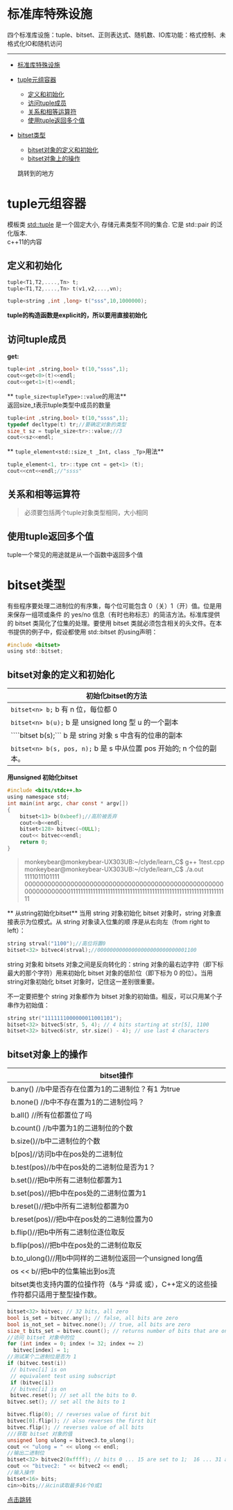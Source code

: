 # 标准库特殊设施
四个标准库设施：tuple、bitset、正则表达式、随机数、IO库功能：格式控制、未格式化IO和随机访问

---

- [标准库特殊设施](#标准库特殊设施)
- [tuple元组容器](#tuple元组容器)
    - [定义和初始化](#定义和初始化)
    - [访问tuple成员](#访问tuple成员)
    - [关系和相等运算符](#关系和相等运算符)
    - [使用tuple返回多个值](#使用tuple返回多个值)
- [bitset类型](#bitset类型)
    - [bitset对象的定义和初始化](#bitset对象的定义和初始化)
    - [bitset对象上的操作](#bitset对象上的操作)

    <span id="jump">跳转到的地方</span>


# tuple元组容器
模板类 [std::tuple](http://en.cppreference.com/w/cpp/utility/tuple) 是一个固定大小, 存储元素类型不同的集合. 它是 std::pair 的泛化版本.  
c++11的内容
## 定义和初始化
```c
tuple<T1,T2,....,Tn> t;
tuple<T1,T2,....,Tn> t(v1,v2,...,vn);

tuple<string ,int ,long> t("sss",10,1000000);
```
**tuple的构造函数是explicit的，所以要用直接初始化**

## 访问tuple成员
**get:**  
```c
tuple<int ,string,bool> t(10,"ssss",1);
cout<<get<0>(t)<<endl;
cout<<get<1>(t)<<endl;
```
** ```tuple_size<tupleType>::value```的用法**  
返回size_t表示tuple类型中成员的数量
```c
tuple<int ,string,bool> t(10,"ssss",1);
typedef decltype(t) tr;//要确定对象的类型
size_t sz = tuple_size<tr>::value;//3
cout<<sz<<endl;
```
** ```tuple_element<std::size_t _Int, class _Tp>```用法**
```c
tuple_element<1, tr>::type cnt = get<1> (t);
cout<<cnt<<endl;//"ssss"
```
## 关系和相等运算符
> 必须要包括两个tuple对象类型相同，大小相同

## 使用tuple返回多个值
tuple一个常见的用途就是从一个函数中返回多个值

# bitset类型
有些程序要处理二进制位的有序集，每个位可能包含 0（关）1（开）值。位是用来保存一组项或条件 的 yes/no 信息（有时也称标志）的简洁方法。标准库提供的 bitset 类简化了位集的处理。要使用 bitset 类就必须包含相关的头文件。在本书提供的例子中，假设都使用 std::bitset 的using声明：  
```c
#include <bitset>
using std::bitset;
```
## bitset对象的定义和初始化
|初始化bitset的方法|
|--|
|```bitset<n> b;```	b 有 n 位，每位都 0
|```bitset<n> b(u);```	b 是 unsigned long 型 u 的一个副本
|````bitset<n> b(s);```	b 是 string 对象 s 中含有的位串的副本
|```bitset<n> b(s, pos, n);```	b 是 s 中从位置 pos 开始的; n 个位的副本。  

**用unsigned 初始化bitset**
```c
#include <bits/stdc++.h>
using namespace std;
int main(int argc, char const * argv[])
{
    bitset<13> b(0xbeef);//高阶被丢弃
    cout<<b<<endl;
    bitset<128> bitvec(~0ULL);
    cout<< bitvec<<endl;
    return 0;
}
```
> monkeybear@monkeybear-UX303UB:~/clyde/learn_C$ g++ 1test.cpp
monkeybear@monkeybear-UX303UB:~/clyde/learn_C$ ./a.out  
1111011101111  
00000000000000000000000000000000000000000000000000000000000000001111111111111111111111111111111111111111111111111111111111111111

** 从string初始化bitset**
当用 string 对象初始化 bitset 对象时，string 对象直接表示为位模式。从 string 对象读入位集的顺 序是从右向左（from right to left）：
```c
string strval("1100");//高位将置0
bitset<32> bitvec4(strval);//00000000000000000000000000001100
```
string 对象和 bitsets 对象之间是反向转化的：string 对象的最右边字符（即下标最大的那个字符）用来初始化 bitset 对象的低阶位（即下标为 0 的位）。当用string对象初始化 bitset 对象时，记住这一差别很重要。  

不一定要把整个 string 对象都作为 bitset 对象的初始值。相反，可以只用某个子串作为初始值：  
```c
string str("1111111000000011001101");
bitset<32> bitvec5(str, 5, 4); // 4 bits starting at str[5], 1100
bitset<32> bitvec6(str, str.size() - 4); // use last 4 characters
```
## bitset对象上的操作
|bitset操作|
|--|
|b.any() 		 //b中是否存在位置为1的二进制位？有1 为true
|b.none()   //b中不存在置为1的二进制位吗？
|b.all()   //所有位都置位了吗
|b.count() //b中置为1的二进制位的个数
|b.size()//b中二进制位的个数
|b[pos]//访问b中在pos处的二进制位
|b.test(pos)//b中在pos处的二进制位是否为1？
|b.set()//把b中所有二进制位都置为1
|b.set(pos)//把b中在pos处的二进制位置为1
|b.reset()//把b中所有二进制位都置为0
|b.reset(pos)//把b中在pos处的二进制位置为0
|b.flip()//把b中所有二进制位逐位取反
|b.flip(pos)//把b中在pos处的二进制位取反
|b.to_ulong()//用b中同样的二进制位返回一个unsigned long值
|os << b//把b中的位集输出到os流
|bitset类也支持内置的位操作符（&与 ^异或  或），C++定义的这些操作符都只适用于整型操作数。
```c
bitset<32> bitvec; // 32 bits, all zero
bool is_set = bitvec.any(); // false, all bits are zero
bool is_not_set = bitvec.none(); // true, all bits are zero
size_t bits_set = bitvec.count(); // returns number of bits that are on
//访问 bitset 对象中的位
for (int index = 0; index != 32; index += 2)
  bitvec[index] = 1;
//测试某个二进制位是否为 1
if (bitvec.test(i))
 // bitvec[i] is on
 // equivalent test using subscript
 if (bitvec[i])
 // bitvec[i] is on
 bitvec.reset(); // set all the bits to 0.
bitvec.set(); // set all the bits to 1

bitvec.flip(0); // reverses value of first bit
bitvec[0].flip(); // also reverses the first bit
bitvec.flip(); // reverses value of all bits
///获取 bitset 对象的值
unsigned long ulong = bitvec3.to_ulong();
cout << "ulong = " << ulong << endl;
//输出二进制位
bitset<32> bitvec2(0xffff); // bits 0 ... 15 are set to 1;  16 ... 31 are 0
cout << "bitvec2: " << bitvec2 << endl;
//输入操作
bitset<16> bits;
cin>>bits;//从cin读取最多16个0或1
```
  [点击跳转](#jump)
